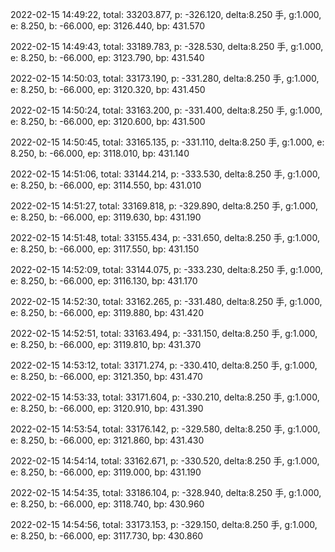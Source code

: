 2022-02-15 14:49:22, total: 33203.877, p: -326.120, delta:8.250 手, g:1.000, e: 8.250, b: -66.000, ep: 3126.440, bp: 431.570

2022-02-15 14:49:43, total: 33189.783, p: -328.530, delta:8.250 手, g:1.000, e: 8.250, b: -66.000, ep: 3123.790, bp: 431.540

2022-02-15 14:50:03, total: 33173.190, p: -331.280, delta:8.250 手, g:1.000, e: 8.250, b: -66.000, ep: 3120.320, bp: 431.450

2022-02-15 14:50:24, total: 33163.200, p: -331.400, delta:8.250 手, g:1.000, e: 8.250, b: -66.000, ep: 3120.600, bp: 431.500

2022-02-15 14:50:45, total: 33165.135, p: -331.110, delta:8.250 手, g:1.000, e: 8.250, b: -66.000, ep: 3118.010, bp: 431.140

2022-02-15 14:51:06, total: 33144.214, p: -333.530, delta:8.250 手, g:1.000, e: 8.250, b: -66.000, ep: 3114.550, bp: 431.010

2022-02-15 14:51:27, total: 33169.818, p: -329.890, delta:8.250 手, g:1.000, e: 8.250, b: -66.000, ep: 3119.630, bp: 431.190

2022-02-15 14:51:48, total: 33155.434, p: -331.650, delta:8.250 手, g:1.000, e: 8.250, b: -66.000, ep: 3117.550, bp: 431.150

2022-02-15 14:52:09, total: 33144.075, p: -333.230, delta:8.250 手, g:1.000, e: 8.250, b: -66.000, ep: 3116.130, bp: 431.170

2022-02-15 14:52:30, total: 33162.265, p: -331.480, delta:8.250 手, g:1.000, e: 8.250, b: -66.000, ep: 3119.880, bp: 431.420

2022-02-15 14:52:51, total: 33163.494, p: -331.150, delta:8.250 手, g:1.000, e: 8.250, b: -66.000, ep: 3119.810, bp: 431.370

2022-02-15 14:53:12, total: 33171.274, p: -330.410, delta:8.250 手, g:1.000, e: 8.250, b: -66.000, ep: 3121.350, bp: 431.470

2022-02-15 14:53:33, total: 33171.604, p: -330.210, delta:8.250 手, g:1.000, e: 8.250, b: -66.000, ep: 3120.910, bp: 431.390

2022-02-15 14:53:54, total: 33176.142, p: -329.580, delta:8.250 手, g:1.000, e: 8.250, b: -66.000, ep: 3121.860, bp: 431.430

2022-02-15 14:54:14, total: 33162.671, p: -330.520, delta:8.250 手, g:1.000, e: 8.250, b: -66.000, ep: 3119.000, bp: 431.190

2022-02-15 14:54:35, total: 33186.104, p: -328.940, delta:8.250 手, g:1.000, e: 8.250, b: -66.000, ep: 3118.740, bp: 430.960

2022-02-15 14:54:56, total: 33173.153, p: -329.150, delta:8.250 手, g:1.000, e: 8.250, b: -66.000, ep: 3117.730, bp: 430.860